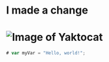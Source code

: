 # I made a change
# ![Image of Yaktocat](https://octodex.github.com/images/yaktocat.png)
``` javascript
# var myVar = "Hello, world!";
```
